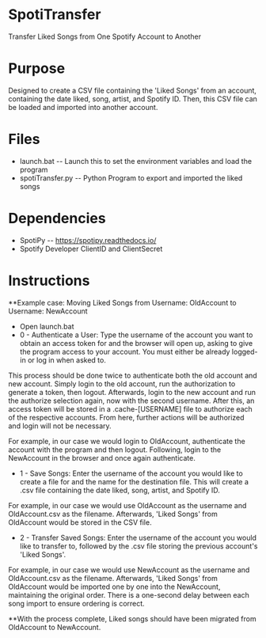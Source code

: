 # SpotiTransfer
Transfer Liked Songs from One Spotify Account to Another

# Purpose
Designed to create a CSV file containing the 'Liked Songs' from an account, containing the date liked, song, artist, and Spotify ID. Then, this CSV file can be loaded and imported into another account. 

# Files
* launch.bat -- Launch this to set the environment variables and load the program
* spotiTransfer.py  -- Python Program to export and imported the liked songs

# Dependencies
* SpotiPy -- https://spotipy.readthedocs.io/
* Spotify Developer ClientID and ClientSecret

# Instructions
**Example case: Moving Liked Songs from Username: OldAccount to Username: NewAccount

* Open launch.bat
* 0 - Authenticate a User: 
Type the username of the account you want to obtain an access token for and the browser will open up, asking to give the program access to your account. You must either be already logged-in or log in when asked to. 

This process should be done twice to authenticate both the old account and new account. Simply login to the old account, run the authorization to generate a token, then logout. Afterwards, login to the new account and run the authorize selection again, now with the second username. After this, an access token will be stored in a .cache-[USERNAME] file to authorize each of the respective accounts. From here, further actions will be authorized and login will not be necessary. 

For example, in our case we would login to OldAccount, authenticate the account with the program and then logout. Following, login to the NewAccount in the browser and once again authenticate.

* 1 - Save Songs:
Enter the username of the account you would like to create a file for and the name for the destination file. This will create a .csv file containing the date liked, song, artist, and Spotify ID. 

For example, in our case we would use OldAccount as the username and OldAccount.csv as the filename. Afterwards, 'Liked Songs' from OldAccount would be stored in the CSV file. 

* 2 - Transfer Saved Songs:
Enter the username of the account you would like to transfer to, followed by the .csv file storing the previous account's 'Liked Songs'. 

For example, in our case we would use NewAccount as the username and OldAccount.csv as the filename. Afterwards, 'Liked Songs' from OldAccount would be imported one by one into the NewAccount, maintaining the original order. There is a one-second delay between each song import to ensure ordering is correct. 

**With the process complete, Liked songs should have been migrated from OldAccount to NewAccount. 
